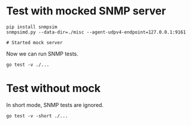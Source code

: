 # Test with mocked SNMP server
```
pip install snmpsim
snmpsimd.py --data-dir=./misc --agent-udpv4-endpoint=127.0.0.1:9161

# Started mock server

```
Now we can run SNMP tests.

```
go test -v ./...
```

# Test without mock
In short mode, SNMP tests are ignored.
```
go test -v -short ./...
```
